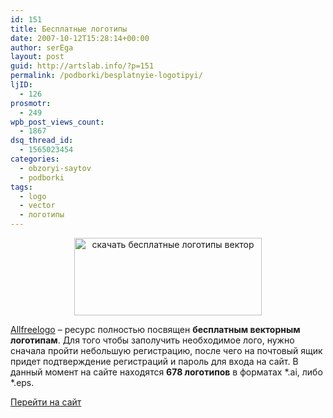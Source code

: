 ```yaml
---
id: 151
title: Бесплатные логотипы
date: 2007-10-12T15:28:14+00:00
author: serEga
layout: post
guid: http://artslab.info/?p=151
permalink: /podborki/besplatnyie-logotipyi/
ljID:
  - 126
prosmotr:
  - 249
wpb_post_views_count:
  - 1867
dsq_thread_id:
  - 1565023454
categories:
  - obzoryi-saytov
  - podborki
tags:
  - logo
  - vector
  - логотипы
---
```

<center>
  <a href="http://googledrive.com/host/0B9lHVSSSdxdxd0hjdUdmRzY3Tjg/besplatnie_logotipi.jpg"><img src="http://googledrive.com/host/0B9lHVSSSdxdxd0hjdUdmRzY3Tjg/besplatnie_logotipi.jpg" alt="скачать бесплатные логотипы вектор" title="besplatnie_logotipi" width="300" height="124" class="alignnone size-full wp-image-952" /></a>
</center>

<a href="http://www.allfreelogo.com/" title="free logos" target="_blank">Allfreelogo</a> &#8211; ресурс полностью посвящен **бесплатным векторным логотипам**. Для того чтобы заполучить необходимое лого, нужно сначала пройти небольшую регистрацию, после чего на почтовый ящик придет подтверждение регистраций и пароль для входа на сайт. В данный момент на сайте находятся **678 логотипов** в форматах \*.ai, либо \*.eps.

<a href="http://www.allfreelogo.com/" title="Скачать логотипы" target="_blank">Перейти на сайт</a>